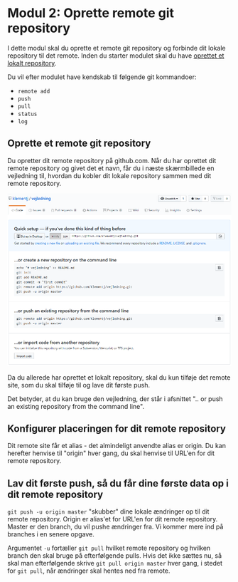 # Modul 2: Oprette remote git repository

I dette modul skal du oprette et remote git repository og forbinde dit lokale repository til det remote. Inden du starter modulet skal du have [oprettet et lokalt repository](https://github.com/AspIT-Hanne/github/tree/master/Modul1-Oprette%20lokalt%20repository).

Du vil efter modulet have kendskab til følgende git kommandoer:
* `remote add`
* `push`
* `pull`
* `status`
* `log`

## Oprette et remote git repository
Du opretter dit remote repository på github.com. Når du har oprettet dit remote repository og givet det et navn, får du i næste skærmbillede en vejledning til, hvordan du kobler dit lokale repository sammen med dit remote repository.

![Overblik over nyt repository](../assets/first-remote-repository.png)

Da du allerede har oprettet et lokalt repository, skal du kun tilføje det remote site, som du skal tilføje til og lave dit første push.

Det betyder, at du kan bruge den vejledning, der står i afsnittet ".. or push an existing repository from the command line".

## Konfigurer placeringen for dit remote repository

Dit remote site får et alias - det almindeligt anvendte alias er origin. Du kan herefter henvise til "origin" hver gang, du skal henvise til URL'en for dit remote repository.

## Lav dit første push, så du får dine første data op i dit remote repository

`git push -u origin master` "skubber" dine lokale ændringer op til dit remote repository. Origin er alias'et for URL'en for dit remote repository. Master er den branch, du vil pushe ændringer fra. Vi kommer mere ind på branches i en senere opgave.

Argumentet `-u` fortæller `git pull` hvilket remote repository og hvilken branch den skal bruge på efterfølgende pulls. Hvis det ikke sættes nu, så skal man efterfølgende skrive `git pull origin master` hver gang, i stedet for `git pull`, når ændringer skal hentes ned fra remote. 
